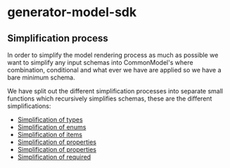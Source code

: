 # generator-model-sdk



## Simplification process

In order to simplify the model rendering process as much as possible we want to simplify any input schemas into CommonModel's where combination, conditional and what ever we have are applied so we have a bare minimum schema.

We have split out the different simplification processes into separate small functions which recursively simplifies schemas, these are the different simplifications:

- [Simplification of types](./docs/SimplifyTypes.md)
- [Simplification of enums](./docs/SimplifyEnums.md)
- [Simplification of items](./docs/SimplifyItems.md)
- [Simplification of properties](./docs/SimplifyProperties.md)
- [Simplification of properties](./docs/SimplifyAdditionalProperties.md)
- [Simplification of required](./docs/SimplifyRequired.md)